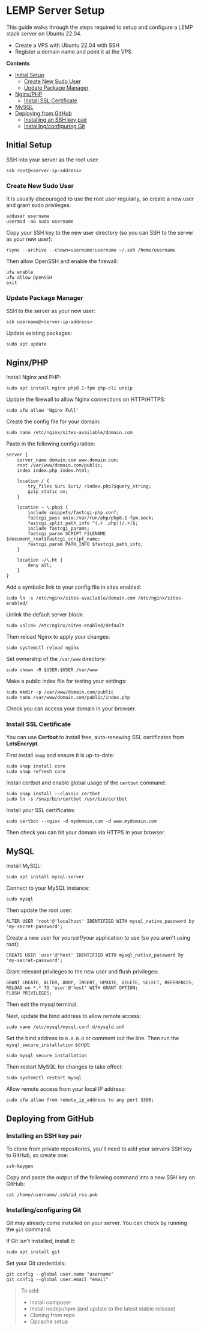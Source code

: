 # LEMP Server Setup

This guide walks through the steps required to setup and configure a LEMP stack server on Ubuntu 22.04.

- Create a VPS with Ubuntu 22.04 with SSH
- Register a domain name and point it at the VPS

**Contents**

- <a href="#initial-setup">Initial Setup</a>
  - <a href="#create-new-sudo-user">Create New Sudo User</a>
  - <a href="#update-package-manager">Update Package Manager</a>
- <a href="#nginxphp">Nginx/PHP</a>
  - <a href="#install-ssl-certificate">Install SSL Certificate</a>
- <a href="#mysql">MySQL</a>
- <a href="#deploying-from-github">Deploying from GitHub</a>
  - <a href="#installing-an-ssh-key-pair">Installing an SSH key pair</a>
  - <a href="#installing-configuring-git">Installing/configuring Git</a>

## Initial Setup

SSH into your server as the root user:

```shell
ssh root@<server-ip-address>
```

### Create New Sudo User

It is usually discouraged to use the root user regularly, so create a new user
and grant sudo privileges:

```shell
adduser username 
usermod -aG sudo username
```

Copy your SSH key to the new user directory (so you can SSH to the server as
your new user):

```shell
rsync --archive --chown=username:username ~/.ssh /home/username
```

Then allow OpenSSH and enable the firewall:

```shell
ufw enable
ufw allow OpenSSH
exit
```

### Update Package Manager

SSH to the server as your new user:

```shell
ssh username@<server-ip-address>
```

Update existing packages:

```shell
sudo apt update
```

## Nginx/PHP

Install Nginx and PHP:

```shell
sudo apt install nginx php8.1-fpm php-cli unzip
```

Update the firewall to allow Nginx connections on HTTP/HTTPS:

```shell
sudo ufw allow 'Nginx Full'
```

Create the config file for your domain:

```shell
sudo nano /etc/nginx/sites-available/domain.com
```

Paste in the following configuration:

```nginx
server {
    server_name domain.com www.domain.com;
    root /var/www/domain.com/public;
    index index.php index.html;

    location / {
        try_files $uri $uri/ /index.php?$query_string;
        gzip_static on;
    }

    location ~ \.php$ {
        include snippets/fastcgi-php.conf;
        fastcgi_pass unix:/var/run/php/php8.1-fpm.sock;
        fastcgi_split_path_info ^(.+`.php)(/.+)$;
        include fastcgi_params;
        fastcgi_param SCRIPT_FILENAME $document_root$fastcgi_script_name;
        fastcgi_param PATH_INFO $fastcgi_path_info;
    }

    location ~/\.ht {
        deny all;
    }
}
```

Add a symbolic link to your config file in sites enabled:

```shell
sudo ln -s /etc/nginx/sites-available/domain.com /etc/nginx/sites-enabled/
```

Unlink the default server block:

```shell
sudo unlink /etc/nginx/sites-enabled/default
```

Then reload Nginx to apply your changes:

```shell
sudo systemctl reload nginx
```

Set ownership of the `/var/www` directory:

```shell
sudo chown -R $USER:$USER /var/www
```

Make a public index file for testing your settings:

```shell
sudo mkdir -p /var/www/domain.com/public
sudo nano /var/www/domain.com/public/index.php
```

Check you can access your domain in your browser.

### Install SSL Certificate

You can use **Certbot** to install free, auto-renewing SSL certificates from **LetsEncrypt**.

First install `snap` and ensure it is up-to-date:

```shell
sudo snap install core
sudo snap refresh core
```

Install certbot and enable global usage of the `certbot` command:

```shell
sudo snap install --classic certbot
sudo ln -s /snap/bin/certbot /usr/bin/certbot
```

Install your SSL certificates:

```shell
sudo certbot --nginx -d mydomain.com -d www.mydomain.com
```

Then check you can hit your domain via HTTPS in your browser.

## MySQL

Install MySQL:

```shell
sudo apt install mysql-server
```

Connect to your MySQL instance:

```shell
sudo mysql
```

Then update the root user:

```mysql
ALTER USER 'root'@'localhost' IDENTIFIED WITH mysql_native_password by 'my-secret-password';
```

Create a new user for yourself/your application to use (so you aren't using root):

```mysql
CREATE USER 'user'@'host' IDENTIFIED WITH mysql_native_password by 'my-secret-password';
```

Grant relevant privileges to the new user and flush privileges:

```mysql
GRANT CREATE, ALTER, DROP, INSERT, UPDATE, DELETE, SELECT, REFERENCES, RELOAD on *.* TO 'user'@'host' WITH GRANT OPTION;
FLUSH PRIVILEGES;
```

Then exit the mysql terminal.

Next, update the bind address to allow remote access:

```shell
sudo nano /etc/mysql/mysql.conf.d/mysqld.cnf
```

Set the bind address to `0.0.0.0` or comment out the line. Then run the `mysql_secure_installation` script:

```shell
sudo mysql_secure_installation
```

Then restart MySQL for changes to take effect:

```shell
sudo systemctl restart mysql
```

Allow remote access from your local IP address:

```shell
sudo ufw allow from remote_ip_address to any port 3306;
```

## Deploying from GitHub

### Installing an SSH key pair

To clone from private repositories, you'll need to add your servers SSH key to GitHub, so create one:

```shell
ssh-keygen
```

Copy and paste the output of the following command into a new SSH key on GitHub:

```shell
cat /home/username/.ssh/id_rsa.pub
```

### Installing/configuring Git

Git may already come installed on your server. You can check by running the `git` command.

If Git isn't installed, install it:

```shell
sudo apt install git
```

Set your Git credentials:

```shell
git config --global user.name "username"
git config --global user.email "email"
```

> To add:
> - Install composer
> - Install nodejs/npm (and update to the latest stable release)
> - Cloning from repo
> - Opcache setup
